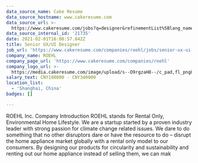 ```yaml
---
data_source_name: Cake Resume
data_source_hostname: www.cakeresume.com
data_source_url: >-
  https://www.cakeresume.com/jobs?q=designer&refinementList%5Blang_name%5D%5B0%5D=English&refinementList%5Bsalary_type%5D=per_year
data_source_internal_id: '21735'
date: 2021-02-01T16:08:57.842Z
title: Senior UX/UI Designer
job_url: 'https://www.cakeresume.com/companies/roehl/jobs/senior-ux-ui-designer-39d342'
company_name: ROEHL
company_page_url: 'https://www.cakeresume.com/companies/roehl'
company_logo_url: >-
  https://media.cakeresume.com/image/upload/s--D9rgzaH8--/c_pad,fl_png8,h_200,w_200/v1603780590/zf8a4vtchm7fd4foxe7w.png
salary_text: CNY180000 - CNY340000
location_list:
  - 'Shanghai, China'
badges: []

---
```


ROEHL Inc. Company Introduction ROEHL stands for Rental Only, Environmental Home Lifestyle. We are a startup started by a proven industry leader with strong passion for climate change related issues. We dare to do something that no other disruptors dare or have the resource to do – disrupt the home appliance market globally with a rental only model to our consumers. By designing our products for circularity and sustainability and renting out our home appliance instead of selling them, we can mak